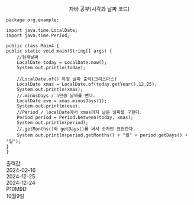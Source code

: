 <center> 자바 공부(시각과 날짜 코드)</center>

    package org.example;

    import java.time.LocalDate;
    import java.time.Period;

    public class Main4 {
    public static void main(String[] args) {
        //현재날짜
        LocalDate today = LocalDate.now();
        System.out.println(today);

        //LocalDate.of() 특정 날짜 출력(크리스마스)
        LocalDate xmas = LocalDate.of(today.getYear(),12,25);
        System.out.println(xmas);
        //.minusDays / n만큼 날짜를 뺀다.
        LocalDate eve = xmas.minusDays(1);
        System.out.println(eve);
        //Period / localDate에서 xmas까지 남은 날짜를 구한다.
        Period period = Period.between(today, xmas);
        System.out.println(period);
        //.getMonths()와 getDays()를 써서 숫자만 표현한다.
        System.out.println(period.getMonths() + "월" + period.getDays() + "일");
    }
    }
출력값<br>
2024-02-16<br>
2024-12-25<br>
2024-12-24<br>
P10M9D<br>
10월9일
